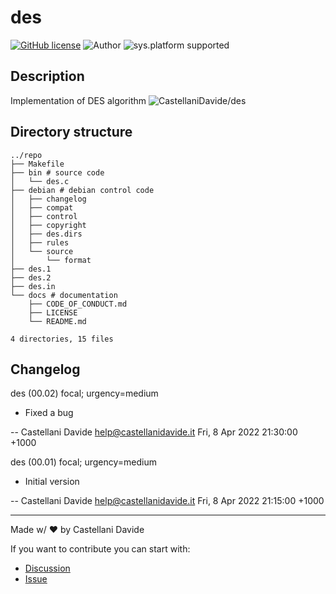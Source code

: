 # des
[![GitHub license](https://img.shields.io/badge/license-GNU-green?style=flat)](https://github.com/CastellaniDavide/des/blob/main/docs/LICENSE)
![Author](https://img.shields.io/badge/author-Castellani%20Davide-green?style=flat)
![sys.platform supported](https://img.shields.io/badge/OS%20platform%20supported-all-blue?style=flat) 

##  Description 
Implementation of DES algorithm
![CastellaniDavide/des](https://opengraph.githubassets.com/46d641aa0e88fd83a902d4cacc80ad6db9c06dc6f7effa26b67004d43e034266/CastellaniDavide/des)
##  Directory structure 

```
../repo
├── Makefile
├── bin # source code
│   └── des.c
├── debian # debian control code
│   ├── changelog
│   ├── compat
│   ├── control
│   ├── copyright
│   ├── des.dirs
│   ├── rules
│   └── source
│       └── format
├── des.1
├── des.2
├── des.in
└── docs # documentation
    ├── CODE_OF_CONDUCT.md
    ├── LICENSE
    └── README.md

4 directories, 15 files
```
## Changelog
des (00.02) focal; urgency=medium

  * Fixed a bug

 -- Castellani Davide <help@castellanidavide.it>  Fri, 8 Apr 2022 21:30:00 +1000

des (00.01) focal; urgency=medium

  * Initial version

 -- Castellani Davide <help@castellanidavide.it>  Fri, 8 Apr 2022 21:15:00 +1000

---
Made w/ :heart: by Castellani Davide

If you want to contribute you can start with:
- [Discussion](https://github.com/CastellaniDavide/des/discussions)
- [Issue](https://github.com/CastellaniDavide/des/issues/new)

